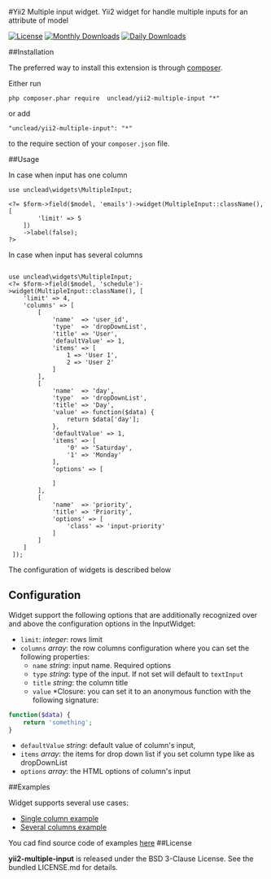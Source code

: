 #Yii2 Multiple input widget.
Yii2 widget for handle multiple inputs for an attribute of model

[![License](https://poser.pugx.org/unclead/yii2-multiple-input/license.svg)](https://packagist.org/packages/unclead/yii2-multiple-input)
[![Monthly Downloads](https://poser.pugx.org/unclead/yii2-multiple-input/d/monthly.png)](https://packagist.org/packages/unclead/yii2-multiple-input)
[![Daily Downloads](https://poser.pugx.org/unclead/yii2-multiple-input/d/daily.png)](https://packagist.org/packages/unclead/yii2-multiple-input)


##Installation


The preferred way to install this extension is through [composer](http://getcomposer.org/download/).

Either run

```
php composer.phar require  unclead/yii2-multiple-input "*"
```

or add

```
"unclead/yii2-multiple-input": "*"
```

to the require section of your `composer.json` file.

##Usage

In case when input has one column

```
use unclead\widgets\MultipleInput;

<?= $form->field($model, 'emails')->widget(MultipleInput::className(), [
        'limit' => 5
    ])
    ->label(false);
?>

```

In case when input has several columns

```

use unclead\widgets\MultipleInput;
<?= $form->field($model, 'schedule')->widget(MultipleInput::className(), [
    'limit' => 4,
    'columns' => [
        [
            'name'  => 'user_id',
            'type'  => 'dropDownList',
            'title' => 'User',
            'defaultValue' => 1,
            'items' => [
                1 => 'User 1',
                2 => 'User 2'
            ]
        ],
        [
            'name'  => 'day',
            'type'  => 'dropDownList',
            'title' => 'Day',
            'value' => function($data) {
                return $data['day'];
            },
            'defaultValue' => 1,
            'items' => [
                '0' => 'Saturday',
                '1' => 'Monday'
            ],
            'options' => [

            ]
        ],
        [
            'name'  => 'priority',
            'title' => 'Priority',
            'options' => [
                'class' => 'input-priority'
            ]
        ]
    ]
 ]);
```

The configuration of widgets is described below

## Configuration

Widget support the following options that are additionally recognized over and above the configuration options in the InputWidget:

- `limit`: *integer*: rows limit
- `columns` *array*: the row columns configuration where you can set the following properties:
  - `name` *string*: input name. Required options
  - `type` *string*: type of the input. If not set will default to `textInput`
  - `title` *string*: the column title
  - `value` *Closure: you can set it to an anonymous function with the following signature:
  
```php
function($data) {
    return 'something';
}
```

  - `defaultValue` *string*: default value of column's input,
  - `items` *array*: the items for drop down list if you set column type like as dropDownList
  - `options` *array*: the HTML options of column's input

##Examples

Widget supports several use cases:

- [Single column example](docs/single_column.md)
- [Several columns example](docs/several_columns.md)

You cad find source code of examples [here](./examples/)
##License

**yii2-multiple-input** is released under the BSD 3-Clause License. See the bundled LICENSE.md for details.

